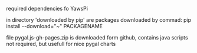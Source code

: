 required dependencies fo YawsPi

in directory 'downloaded by pip' are packages downloaded by commad:
pip install --download="~" PACKAGENAME

file pygal.js-gh-pages.zip is downloaded form github, contains java scripts not required, but
usefull for nice pygal charts

